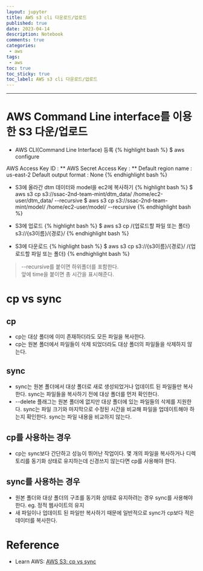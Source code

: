 ```yaml
---
layout: jupyter
title: AWS s3 cli 다운로드/업로드
published: true
date: 2023-04-14
description: Notebook
comments: true
categories:
 - aws
tags:
 - aws
toc: true
toc_sticky: true
toc_label: AWS s3 cli 다운로드/업로드
---
```

---
# AWS Command Line interface를 이용한 S3 다운/업로드

* AWS CLI(Command Line Interface) 등록
{% highlight bash %}
$ aws configure

AWS Access Key ID : **
AWS Secret Access Key : **
Default region name : us-east-2
Default output format : None
{% endhighlight bash %}

* S3에 올라간 dtm 데이터와 model을 ec2에 복사하기
{% highlight bash %}
$ aws s3 cp s3://ssac-2nd-team-mint/dtm_data/ /home/ec2-user/dtm_data/ --recursive
$ aws s3 cp s3://ssac-2nd-team-mint/model/ /home/ec2-user/model/ --recursive
{% endhighlight bash %}

* S3에 업로드
{% highlight bash %}
$ aws s3 cp /{업로드할 파일 또는 폴더} s3://{s3이름}/{경로}/
{% endhighlight bash %}

* S3에 다운로드
{% highlight bash %}
$ aws s3 cp s3://{s3이름}/{경로}/ /{업로드할 파일 또는 폴더}
{% endhighlight bash %}

> --recursive를 붙이면 하위폴더를 포함한다.  
> 앞에 time을 붙이면 총 시간을 표시해준다.

# cp vs sync

## cp

* cp는 대상 폴더에 이미 존재하더라도 모든 파일을 복사한다.
* cp는 원본 폴더에서 파일들이 삭제 되었더라도 대상 폴더의 파일들을 삭제하지 않는다.

## sync

* sync는 원본 폴더에서 대상 폴더로 새로 생성되었거나 업데이트 된 파일들만 복사한다. sync는 파일들을 복사하기 전에 대상 폴더를 먼저 확인한다.
* --delete 플래그는 원본 폴더에 없지만 대상 폴더에 있는 파일들의 삭제를 지원한다. sync는 파일 크기와 마지막으로 수정된 시간을 비교해 파일을 업데이트해야 하는지 확인한다. sync는 파일 내용을 비교하지 않는다.

## cp를 사용하는 경우

* cp는 sync보다 간단하고 성능이 뛰어난 작업이다. 몇 개의 파일을 복사하거나 디렉토리를 동기화 상태로 유지하는데 신경쓰지 않는다면 cp를 사용해야 한다.

## sync를 사용하는 경우

* 원본 폴더와 대상 폴더의 구조를 동기화 상태로 유지하려는 경우 sync를 사용해야 한다. eg. 정적 웹사이트의 유지
* 새 파일이나 업데이트 된 파일만 복사하기 때문에 일반적으로 sync가 cp보다 적은 데이터를 복사한다.

# Reference

* Learn AWS: [AWS S3: cp vs sync](https://www.learnaws.org/2022/03/01/aws-s3-cp-sync/)
